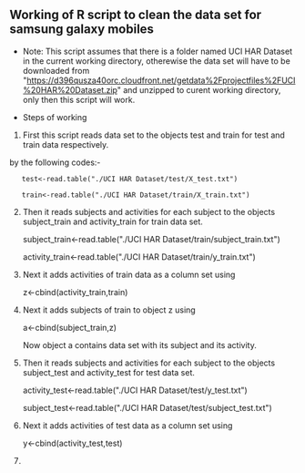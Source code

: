 ## Working of R script to clean the data set for samsung galaxy mobiles

* Note: This script assumes that there is a folder named UCI HAR Dataset in the current working directory, otherewise the data set will have to be downloaded from "https://d396qusza40orc.cloudfront.net/getdata%2Fprojectfiles%2FUCI%20HAR%20Dataset.zip" and unzipped to curent working directory, only then this script will work. 

* Steps of working

1. First this script reads data set to the objects test and train for test and train data respectively.

by the following codes:-

       test<-read.table("./UCI HAR Dataset/test/X_test.txt")

       train<-read.table("./UCI HAR Dataset/train/X_train.txt")     

2. Then it reads subjects and activities for each subject to the objects subject_train and activity_train for train data set.

    subject_train<-read.table("./UCI HAR Dataset/train/subject_train.txt")

    activity_train<-read.table("./UCI HAR Dataset/train/y_train.txt")


3. Next it adds activities of train data as a column set using
    
    z<-cbind(activity_train,train) 

4. Next it adds subjects of train to object z using 

    a<-cbind(subject_train,z)
    
    Now object a contains data set with its subject and its activity.

5. Then it reads subjects and activities for each subject to the objects subject_test and activity_test for test data set.

    activity_test<-read.table("./UCI HAR Dataset/test/y_test.txt")
  
    subject_test<-read.table("./UCI HAR Dataset/test/subject_test.txt")


6. Next it adds activities of test data as a column set using

    y<-cbind(activity_test,test)
    
    
7. 
